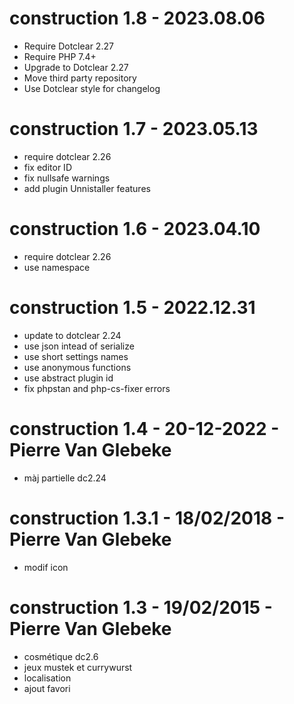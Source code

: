 construction 1.8 - 2023.08.06
===========================================================
* Require Dotclear 2.27
* Require PHP 7.4+
* Upgrade to Dotclear 2.27
* Move third party repository
* Use Dotclear style for changelog

construction 1.7 - 2023.05.13
===========================================================
* require dotclear 2.26
* fix editor ID
* fix nullsafe warnings
* add plugin Unnistaller features

construction 1.6 - 2023.04.10
===========================================================
* require dotclear 2.26
* use namespace

construction 1.5 - 2022.12.31
===========================================================
* update to dotclear 2.24
* use json intead of serialize
* use short settings names
* use anonymous functions
* use abstract plugin id
* fix phpstan and php-cs-fixer errors

construction 1.4 - 20-12-2022 - Pierre Van Glebeke
===========================================================
* màj partielle dc2.24

construction 1.3.1 - 18/02/2018 - Pierre Van Glebeke
===========================================================
* modif icon

construction 1.3 - 19/02/2015 - Pierre Van Glebeke
===========================================================
* cosmétique dc2.6
* jeux mustek et currywurst
* localisation
* ajout favori
